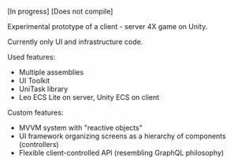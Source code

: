 [In progress] [Does not compile]

Experimental prototype of a client - server 4X game on Unity.

Currently only UI and infrastructure code.

Used features:
- Multiple assemblies
- UI Toolkit
- UniTask library
- Leo ECS Lite on server, Unity ECS on client

Custom features:
- MVVM system with "reactive objects"
- UI framework organizing screens as a hierarchy of components (controllers)
- Flexible client-controlled API (resembling GraphQL philosophy)
